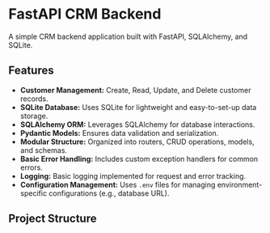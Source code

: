 # FastAPI CRM Backend

A simple CRM backend application built with FastAPI, SQLAlchemy, and SQLite.

## Features

*   **Customer Management:** Create, Read, Update, and Delete customer records.
*   **SQLite Database:** Uses SQLite for lightweight and easy-to-set-up data storage.
*   **SQLAlchemy ORM:** Leverages SQLAlchemy for database interactions.
*   **Pydantic Models:** Ensures data validation and serialization.
*   **Modular Structure:** Organized into routers, CRUD operations, models, and schemas.
*   **Basic Error Handling:** Includes custom exception handlers for common errors.
*   **Logging:** Basic logging implemented for request and error tracking.
*   **Configuration Management:** Uses `.env` files for managing environment-specific configurations (e.g., database URL).

## Project Structure
